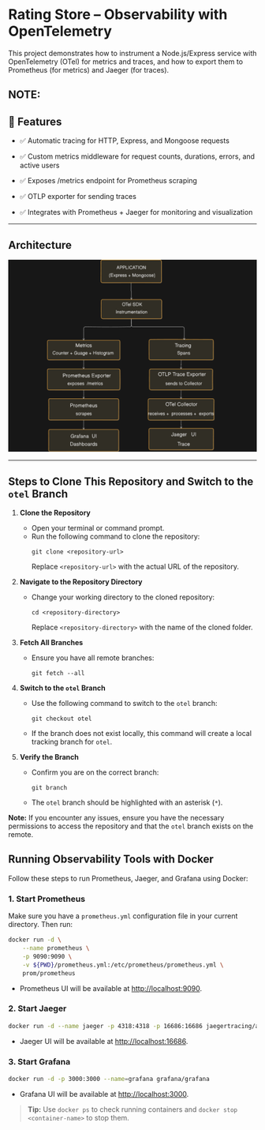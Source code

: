 # **Rating Store – Observability with OpenTelemetry**

This project demonstrates how to instrument a Node.js/Express service with OpenTelemetry (OTel) for metrics and traces, and how to export them to Prometheus (for metrics) and Jaeger (for traces).

## NOTE: 

## **🚀 Features**

- ✅ Automatic tracing for HTTP, Express, and Mongoose requests

- ✅ Custom metrics middleware for request counts, durations, errors, and active users

- ✅ Exposes /metrics endpoint for Prometheus scraping

- ✅ OTLP exporter for sending traces

- ✅ Integrates with Prometheus + Jaeger for monitoring and visualization

---

## **Architecture**
![Observability Architecture](/images/observibility.png)

---

## Steps to Clone This Repository and Switch to the `otel` Branch

1. **Clone the Repository**
    - Open your terminal or command prompt.
    - Run the following command to clone the repository:
      ```
      git clone <repository-url>
      ```
      Replace `<repository-url>` with the actual URL of the repository.

2. **Navigate to the Repository Directory**
    - Change your working directory to the cloned repository:
      ```
      cd <repository-directory>
      ```
      Replace `<repository-directory>` with the name of the cloned folder.

3. **Fetch All Branches**
    - Ensure you have all remote branches:
      ```
      git fetch --all
      ```

4. **Switch to the `otel` Branch**
    - Use the following command to switch to the `otel` branch:
      ```
      git checkout otel
      ```
    - If the branch does not exist locally, this command will create a local tracking branch for `otel`.

5. **Verify the Branch**
    - Confirm you are on the correct branch:
      ```
      git branch
      ```
    - The `otel` branch should be highlighted with an asterisk (`*`).

**Note:** If you encounter any issues, ensure you have the necessary permissions to access the repository and that the `otel` branch exists on the remote.


## **Running Observability Tools with Docker**

Follow these steps to run Prometheus, Jaeger, and Grafana using Docker:

### 1. Start Prometheus

Make sure you have a `prometheus.yml` configuration file in your current directory. Then run:

```sh
docker run -d \
    --name prometheus \
    -p 9090:9090 \
    -v ${PWD}/prometheus.yml:/etc/prometheus/prometheus.yml \
    prom/prometheus
```

- Prometheus UI will be available at [http://localhost:9090](http://localhost:9090).

### 2. Start Jaeger

```sh
docker run -d --name jaeger -p 4318:4318 -p 16686:16686 jaegertracing/all-in-one:latest
```

- Jaeger UI will be available at [http://localhost:16686](http://localhost:16686).

### 3. Start Grafana

```sh
docker run -d -p 3000:3000 --name=grafana grafana/grafana
```

- Grafana UI will be available at [http://localhost:3000](http://localhost:3000).

> **Tip:** Use `docker ps` to check running containers and `docker stop <container-name>` to stop them.

<!-- docker run -d `
   --name prometheus `
   -p 9090:9090 `
   -v ${PWD}/prometheus.yml:/etc/prometheus/prometheus.yml `
   prom/prometheus 

docker run -d --name jaeger -p 4318:4318 -p 16686:16686 jaegertracing/all-in-one:latest

docker run -d -p 3000:3000 --name=grafana grafana/grafana  -->